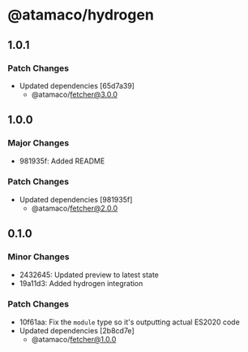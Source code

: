 # @atamaco/hydrogen

## 1.0.1

### Patch Changes

- Updated dependencies [65d7a39]
  - @atamaco/fetcher@3.0.0

## 1.0.0

### Major Changes

- 981935f: Added README

### Patch Changes

- Updated dependencies [981935f]
  - @atamaco/fetcher@2.0.0

## 0.1.0

### Minor Changes

- 2432645: Updated preview to latest state
- 19a11d3: Added hydrogen integration

### Patch Changes

- 10f61aa: Fix the `module` type so it's outputting actual ES2020 code
- Updated dependencies [2b8cd7e]
  - @atamaco/fetcher@1.0.0
